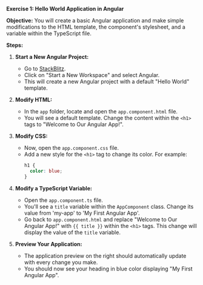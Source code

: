 **Exercise 1: Hello World Application in Angular**

**Objective:** You will create a basic Angular application and make simple modifications to the HTML template, the component's stylesheet, and a variable within the TypeScript file.

**Steps:**

1. **Start a New Angular Project:**
   - Go to [StackBlitz](https://stackblitz.com/).
   - Click on "Start a New Workspace" and select Angular.
   - This will create a new Angular project with a default "Hello World" template.

2. **Modify HTML:**
   - In the `app` folder, locate and open the `app.component.html` file.
   - You will see a default template. Change the content within the `<h1>` tags to "Welcome to Our Angular App!".

3. **Modify CSS:**
   - Now, open the `app.component.css` file.
   - Add a new style for the `<h1>` tag to change its color. For example:
     ```css
     h1 {
       color: blue;
     }
     ```

4. **Modify a TypeScript Variable:**
   - Open the `app.component.ts` file.
   - You'll see a `title` variable within the `AppComponent` class. Change its value from 'my-app' to 'My First Angular App'.
   - Go back to `app.component.html` and replace "Welcome to Our Angular App!" with `{{ title }}` within the `<h1>` tags. This change will display the value of the `title` variable.

5. **Preview Your Application:**
   - The application preview on the right should automatically update with every change you make.
   - You should now see your heading in blue color displaying "My First Angular App".


